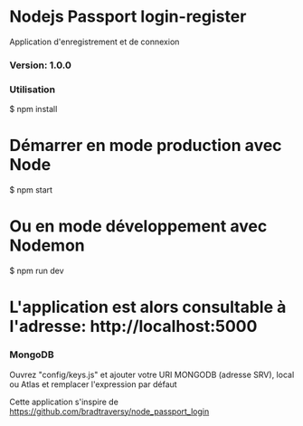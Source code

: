 
# Nodejs Passport login-register

Application d'enregistrement et de connexion

### Version: 1.0.0

### Utilisation


$ npm install

# Démarrer en mode production avec Node
$ npm start
# Ou en mode développement avec Nodemon
$ npm run dev

# L'application est alors consultable à l'adresse:  http://localhost:5000

### MongoDB

Ouvrez "config/keys.js" et ajouter votre URI MONGODB (adresse SRV), local ou Atlas et remplacer l'expression par défaut

Cette application s'inspire de https://github.com/bradtraversy/node_passport_login
